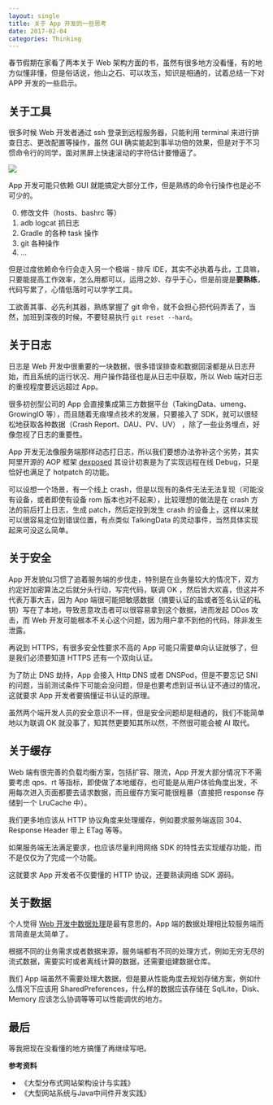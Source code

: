 ```yaml
---
layout: single
title: 关于 App 开发的一些思考
date: 2017-02-04
categories: Thinking
---
```


春节假期在家看了两本关于 Web 架构方面的书，虽然有很多地方没看懂，有的地方似懂非懂，但是俗话说，他山之石、可以攻玉，知识是相通的，试着总结一下对 APP 开发的一些启示。

<!-- more -->

关于工具
---
很多时候 Web 开发者通过 ssh 登录到远程服务器，只能利用 terminal 来进行排查日志、更改配置等操作，虽然 GUI 确实能起到事半功倍的效果，但是对于不习惯命令行的同学，面对黑屏上快速滚动的字符估计要懵逼了。

![](http://upload-images.jianshu.io/upload_images/620698-a31dd8d0552c1c88.png?imageMogr2/auto-orient/strip%7CimageView2/2/w/400)

App 开发可能只依赖 GUI 就能搞定大部分工作，但是熟练的命令行操作也是必不可少的。

0. 修改文件（hosts、bashrc 等）
0. adb logcat 抓日志
0. Gradle 的各种 task 操作
0. git 各种操作
0. ...

但是过度依赖命令行会走入另一个极端 - 排斥 IDE，其实不必执着与此，工具嘛，只要能提高工作效率，怎么用都可以，运用之妙、存乎于心，但是前提是**要熟练**，代码写累了，心情低落时可以学学工具。

工欲善其事、必先利其器，熟练掌握了 git 命令，就不会担心把代码弄丢了，当然，加班到深夜的时候，不要轻易执行 `git reset --hard`。

关于日志
---
日志是 Web 开发中很重要的一块数据，很多错误排查和数据回滚都是从日志开始，而且系统的运行状况、用户操作路径也是从日志中获取，所以 Web 端对日志的重视程度要远远超过 App。

很多初创型公司的 App 会直接集成第三方数据平台（TakingData、umeng、GrowingIO 等），而且随着无痕埋点技术的发展，只要接入了 SDK，就可以很轻松地获取各种数据（Crash Report、DAU、PV、UV） ，除了一些业务埋点，好像忽视了日志的重要性。

App 开发无法像服务端那样动态打日志，所以我们要想办法弥补这个劣势，其实阿里开源的 AOP 框架 [dexposed](https://github.com/alibaba/dexposed) 其设计初衷是为了实现远程在线 Debug，只是恰好也满足了 hotpatch 的功能。

可以设想一个场景，有一个线上 crash，但是以现有的条件无法无法复现（可能没有设备，或者即使有设备 rom 版本也对不起来），比较理想的做法是在 crash 方法的前后打上日志，生成 patch，然后定投到发生 crash 的设备上，这样以来就可以很容易定位到错误位置，有点类似 TalkingData 的灵动事件，当然具体实现起来可没这么简单。

关于安全
---
App 开发貌似习惯了追着服务端的步伐走，特别是在业务量较大的情况下，双方约定好加密算法之后就分头行动，写完代码，联调 OK ，然后皆大欢喜，但这并不代表万事大吉，因为 App 端很可能把敏感数据（摘要认证的盐或者签名认证的私钥）写在了本地，导致恶意攻击者可以很容易拿到这个数据，进而发起 DDos 攻击，而 Web 开发可能根本不关心这个问题，因为用户拿不到他的代码，除非发生泄露。

再说到 HTTPS，有很多安全性要求不高的 App 可能只需要单向认证就够了，但是我们必须要知道 HTTPS 还有一个双向认证。

为了防止 DNS 劫持，App 会接入 Http DNS 或者 DNSPod，但是不要忘记 SNI 的问题，当前测试条件下可能会没问题，但是也要考虑到证书认证不通过的情况，这就要求 App 开发者要搞懂证书认证的原理。

虽然两个端开发人员的安全意识不一样，但是安全问题却是相通的，我们不能简单地以为联调 OK 就没事了，知其然更要知其所以然，不然很可能会被 AI 取代。

关于缓存
---
Web 端有很完善的负载均衡方案，包括扩容、限流，App 开发大部分情况下不需要考虑 qps、rt 等指标，即使做了本地缓存，也可能是从用户体验角度出发，不用每次进入页面都要去请求数据，而且缓存方案可能很粗暴（直接把 response 存储到一个 LruCache 中）。

我们更多地应该从 HTTP 协议角度来处理缓存，例如要求服务端返回 304、Response Header 带上 ETag 等等。

如果服务端无法满足要求，也应该尽量利用网络 SDK 的特性去实现缓存功能，而不是仅仅为了完成一个功能。

这就要求 App 开发者不仅要懂的 HTTP 协议，还要熟读网络 SDK 源码。

关于数据
---
个人觉得 [Web 开发中数据处理](http://www.jianshu.com/p/8f46735b2bdd)是最有意思的，App 端的数据处理相比较服务端而言简直是太简单了。

根据不同的业务需求或者数据来源，服务端都有不同的处理方式，例如无穷无尽的流式数据，需要实时或者离线计算的数据，还需要组建数据仓库。

我们 App 端虽然不需要处理大数据，但是要从性能角度去规划存储方案，例如什么情况下应该用 SharedPreferences，什么样的数据应该存储在 SqlLite，Disk、Memory 应该怎么协调等等可以性能调优的地方。

最后
---
等我把现在没看懂的地方搞懂了再继续写吧。

**参考资料**
* 《大型分布式网站架构设计与实践》
* 《大型网站系统与Java中间件开发实践》
